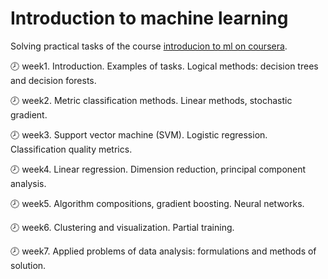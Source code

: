 # Introduction to machine learning

Solving practical tasks of the course [introducion to ml on coursera](https://www.coursera.org/learn/vvedenie-mashinnoe-obuchenie).

:clock8: week1. Introduction. Examples of tasks. Logical methods: decision trees and decision forests.

:clock8: week2. Metric classification methods. Linear methods, stochastic gradient.

:clock8: week3. Support vector machine (SVM). Logistic regression. Classification quality metrics.

:clock8: week4. Linear regression. Dimension reduction, principal component analysis.

:clock8: week5. Algorithm compositions, gradient boosting. Neural networks.

:clock8: week6. Clustering and visualization. Partial training.

:clock8: week7. Applied problems of data analysis: formulations and methods of solution.
